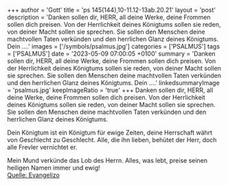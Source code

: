 +++
author = 'Gott'
title = 'ps 145(144),10-11.12-13ab.20.21'
layout = 'post'
description = 'Danken sollen dir, HERR, all deine Werke, deine Frommen sollen dich preisen. Von der Herrlichkeit deines Königtums sollen sie reden, von deiner Macht sollen sie sprechen.  Sie sollen den Menschen deine machtvollen Taten verkünden und den herrlichen Glanz deines Königtums.  Dein ....'
images = ['/symbols/psalmus.jpg']
categories = ['PSALMUS']
tags = ['PSALMUS']
date = '2023-05-09 07:00:05 +0100'
summary = 'Danken sollen dir, HERR, all deine Werke, deine Frommen sollen dich preisen. Von der Herrlichkeit deines Königtums sollen sie reden, von deiner Macht sollen sie sprechen.  Sie sollen den Menschen deine machtvollen Taten verkünden und den herrlichen Glanz deines Königtums.  Dein ....'
linkedsummaryImage = 'psalmus.jpg'
keepImageRatio = 'true'
+++
Danken sollen dir, HERR, all deine Werke, deine Frommen sollen dich preisen.
Von der Herrlichkeit deines Königtums sollen sie reden, von deiner Macht sollen sie sprechen. 
Sie sollen den Menschen deine machtvollen Taten verkünden
und den herrlichen Glanz deines Königtums.

Dein Königtum ist ein Königtum für ewige Zeiten,
deine Herrschaft währt von Geschlecht zu Geschlecht.<!--more-->
Alle, die ihn lieben, behütet der Herr,
doch alle Frevler vernichtet er.

Mein Mund verkünde das Lob des Herrn.
Alles, was lebt, preise seinen heiligen Namen immer und ewig!<br> [Quelle: Evangelizo](https://evangeliumtagfuertag.org/DE/gospel)